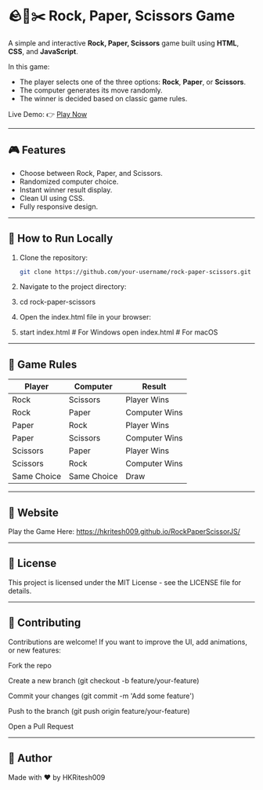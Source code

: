 # 🪨📄✂️ Rock, Paper, Scissors Game

A simple and interactive **Rock, Paper, Scissors** game built using **HTML**, **CSS**, and **JavaScript**.

In this game:
- The player selects one of the three options: **Rock**, **Paper**, or **Scissors**.
- The computer generates its move randomly.
- The winner is decided based on classic game rules.

Live Demo: 👉 [Play Now](https://hkritesh009.github.io/RockPaperScissorJS/)

---

## 🎮 Features

- Choose between Rock, Paper, and Scissors.
- Randomized computer choice.
- Instant winner result display.
- Clean UI using CSS.
- Fully responsive design.

---

## 🚀 How to Run Locally

1. Clone the repository:
   ```bash
   git clone https://github.com/your-username/rock-paper-scissors.git
2. Navigate to the project directory:


3. cd rock-paper-scissors

4. Open the index.html file in your browser:

5. start index.html  # For Windows
   open index.html   # For macOS

---

## 🧠 Game Rules

| Player     | Computer   | Result         |
|------------|------------|----------------|
| Rock       | Scissors   | Player Wins    |
| Rock       | Paper      | Computer Wins  |
| Paper      | Rock       | Player Wins    |
| Paper      | Scissors   | Computer Wins  |
| Scissors   | Paper      | Player Wins    |
| Scissors   | Rock       | Computer Wins  |
| Same Choice| Same Choice| Draw           |

---

## 🔗 Website
Play the Game Here: https://hkritesh009.github.io/RockPaperScissorJS/

---

## 📄 License
This project is licensed under the MIT License - see the LICENSE file for details.


---

## 🤝 Contributing
Contributions are welcome! If you want to improve the UI, add animations, or new features:

Fork the repo

Create a new branch (git checkout -b feature/your-feature)

Commit your changes (git commit -m 'Add some feature')

Push to the branch (git push origin feature/your-feature)

Open a Pull Request

---

## 🙌 Author
Made with ❤️ by HKRitesh009
